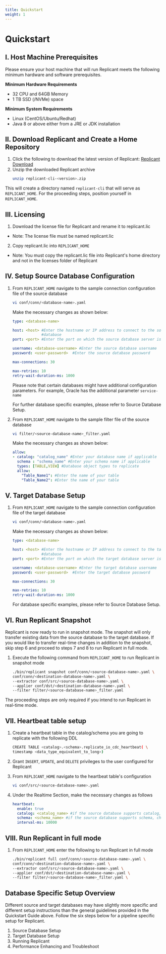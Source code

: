 ```yaml
---
title: Quickstart
weight: 1
---
```


# Quickstart

## I. Host Machine Prerequisites

Please ensure your host machine that will run Replicant meets the following minimum hardware and software prerequisites.

**Minimum Hardware Requirements**
* 32 CPU and 64GB Memory
* 1 TB SSD (/NVMe) space

**Minimum System Requirements**
* Linux (CentOS/Ubuntu/Redhat)
* Java 8 or above either from a JRE or JDK installation

## II. Download Replicant and Create a Home Repository

1. Click the following to download the latest version of Replicant: [Replicant Download](https://blitzz-releases.s3-us-west-1.amazonaws.com/general/replicant/replicant-cli-21.02.01.7.zip)
2. Unzip the downloaded Replicant archive
   ```BASH
   unzip replicant-cli-<version>.zip
   ```
This will create a directory named ```replicant-cli``` that will serve as ```REPLICANT_HOME```. For the proceeding steps, position yourself in ```REPLICANT_HOME```.


## III. Licensing
1. Download the license file for Replicant and rename it to replicant.lic
  * Note: The license file must be named replicant.lic
2. Copy replicant.lic into ```REPLICANT_HOME```
  * Note: You must copy the replicant.lic file into Replicant's home directory and not in the licenses folder of Replicant


## IV. Setup Source Database Configuration

1. From ```REPLICANT_HOME``` navigate to the sample connection configuration file of the source database
    ```BASH
    vi conf/conn/<database-name>.yaml
    ```

    Make the necessary changes as shown below:

    ```YAML
    type: <database-name>

    host: <host> #Enter the hostname or IP address to connect to the source
                 #database
    port: <port> #Enter the port on which the source database server is running

    username: <database-username> #Enter the source database username
    password: <user-password>  #Enter the source database password

    max-connections: 30

    max-retries: 10
    retry-wait-duration-ms: 1000
    ```

    Please note that certain databases might have additional configuration parameters. For example, Oracle has the additional parameter ```service-name```

    For further database specific examples, please refer to Source Database Setup.

2. From ```REPLICANT_HOME``` navigate to the sample filter file of the source database
   ```BASH
   vi filter/<source-database-name>_filter.yaml
   ```

   Make the necessary changes as shown below:

   ```YAML
   allow:
   - catalog: "catalog_name" #Enter your database name if applicable
     schema : "schema_name" #Enter your schema name if applicable
     types: [TABLE,VIEW] #Database object types to replicate
     allow:
       "Table_Name1": #Enter the name of your table
       "Table_Name2": #Enter the name of your table

   ```

## V. Target Database Setup

1. From ```REPLICANT_HOME``` navigate to the sample connection configuration file of the target database

    ```BASH
    vi conf/conn/<database-name>.yaml
    ```

    Make the necessary changes as shown below:

    ```YAML
    type: <database-name>

    host: <host> #Enter the hostname or IP address to connect to the target
                 #database
    port: <port> #Enter the port on which the target database server is running

    username: <database-username> #Enter the target database username
    password: <user-password>  #Enter the target database password

    max-connections: 30

    max-retries: 10
    retry-wait-duration-ms: 1000
    ```

    For database specific examples, please refer to Source Database Setup.


## VI. Run Replicant Snapshot

Replicant is now ready to run in snapshot mode. The snapshot will only transfer existing data from the source database to the target database. If you would like to transfer real-time changes in addition to the snapshot, skip step 6 and proceed to steps 7 and 8 to run Replicant in full mode.

1. Execute the following command from ```REPLICANT_HOME``` to run Replicant in snapshot mode

   ``` BASH
   ./bin/replicant snapshot conf/conn/<source-database-name>.yaml \
   conf/conn/<destination-database-name>.yaml \
   --extractor conf/src/<source-database-name>.yaml \
   --applier conf/dst/<destination-database-name>.yaml \
   --filter filter/<source-database-name>_filter.yaml
   ```

The proceeding steps are only required if you intend to run Replicant in real-time mode.

## VII. Heartbeat table setup

1. Create a heartbeat table in the catalog/schema you are going to replicate with the following DDL
   ``` BASH
   CREATE TABLE <catalog>.<schema>.replicate_io_cdc_heartbeat( \
   timestamp <data_type_equivalent_to_long>)
   ```

2. Grant ```INSERT```, ```UPDATE```, and ```DELETE``` privileges to the user configured for Replicant

3. From ```REPLICANT_HOME``` navigate to the heartbeat table's configuration
   ```BASH
   vi conf/src/<source-database-name>.yaml
   ```
4. Under the Realtime Section, make the necessary changes as follows

   ```YAML
   heartbeat:
     enable: true
     catalog: <catalog_name> #if the source database supports catalog, change the catalogue name accordingly
     schema: <schema_name> #if the source database supports schema, change the schema name accordingly
     interval-ms: 10000
    ```

## VIII. Run Replicant in full mode

1. From ```REPLICANT_HOME``` enter the following to run Replicant in full mode
   ```BASH
   ./bin/replicant full conf/conn/<source-database-name>.yaml \
   conf/conn/<destination-database-name>.yaml \
   --extractor conf/src/<source-database-name>.yaml \
   --applier conf/dst/<destination-database-name>.yaml \
   --filter filter/<source-database-name>_filter.yaml \
   ```

## Database Specific Setup Overview

Different source and target databases may have slightly more specific and different setup instructions than the general guidelines provided in the Quickstart Guide above. Follow the six steps below for a pipeline specific setup for Replicant.

1. Source Database Setup
2. Target Database Setup  
3. Running Replicant
4. Performance Enhancing and Troubleshoot
